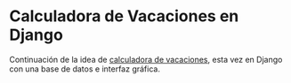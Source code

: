 # Calculadora de Vacaciones en Django

Continuación de la idea de [calculadora de vacaciones](https://github.com/DVillegasA/calculadora-vacaciones), esta vez en Django con una base de datos e interfaz gráfica.
